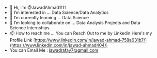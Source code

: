 - 👋 Hi, I’m @JawadAhmad1111
- 👀 I’m interested in ... Data Science/Data Analytics
- 🌱 I’m currently learning ... Data Science
- 💞️ I’m looking to collaborate on ... Data Analysis Projects and Data Science Internships
- 📫 How to reach me ... You can Reach Out to me by Linkedin Here's my Profile Link [https://www.linkedin.com/in/jawad-ahmad-758a631b7/](https://www.linkedin.com/in/jawad-ahmad404/)
- You can Email Me : jawadrafay7@gmail.com

<!---
JawadAhmad1111/JawadAhmad1111 is a ✨ special ✨ repository because its `README.md` (this file) appears on your GitHub profile.
You can click the Preview link to take a look at your changes.
--->
